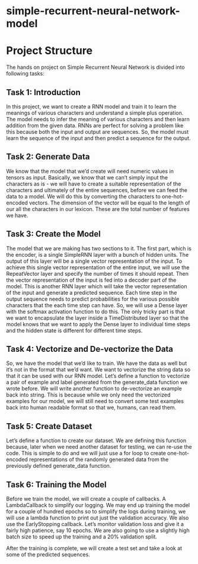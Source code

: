 # simple-recurrent-neural-network-model

# Project Structure
The hands on project on Simple Recurrent Neural Network is divided into following tasks:

## Task 1: Introduction
In this project, we want to create a RNN model and train it to learn the meanings of various characters and understand a simple plus operation. The model needs to infer the meaning of various characters and then learn addition from the given data. RNNs are perfect for solving a problem like this because both the input and output are sequences. So, the model must learn the sequence of the input and then predict a sequence for the output.

## Task 2: Generate Data
We know that the model that we’d create will need numeric values in tensors as input. Basically, we know that we can’t simply input the characters as is - we will have to create a suitable representation of the characters and ultimately of the entire sequences, before we can feed the data to a model. We will do this by converting the characters to one-hot-encoded vectors. The dimension of the vector will be equal to the length of our all the characters in our lexicon. These are the total number of features we have.

## Task 3: Create the Model
The model that we are making has two sections to it. The first part, which is the encoder, is a single SimpleRNN layer with a bunch of hidden units. The output of this layer will be a single vector representation of the input. To achieve this single vector representation of the entire input, we will use the RepeatVector layer and specify the number of times it should repeat. Then the vector representation of the input is fed into a decoder part of the model. This is another RNN layer which will take the vector representation of the input and generate a predicted sequence. Each time step in the output sequence needs to predict probabilities for the various possible characters that the each time step can have. So, we will use a Dense layer with the softmax activation function to do this. The only tricky part is that we want to encapsulate the layer inside a TimeDistributed layer so that the model knows that we want to apply the Dense layer to individual time steps and the hidden state is different for different time steps.

## Task 4: Vectorize and De-vectorize the Data
So, we have the model that we’d like to train. We have the data as well but it’s not in the format that we’d want. We want to vectorize the string data so that it can be used with our RNN model. Let’s define a function to vectorize a pair of example and label generated from the generate_data function we wrote before. We will write another function to de-vectorize an example back into string. This is because while we only need the vectorized examples for our model, we will still need to convert some test examples back into human readable format so that we, humans, can read them.

## Task 5: Create Dataset
Let’s define a function to create our dataset. We are defining this function because, later when we need another dataset for testing, we can re-use the code. This is simple to do and we will just use a for loop to create one-hot-encoded representations of the randomly generated data from the previously defined generate_data function.

## Task 6: Training the Model
Before we train the model, we will create a couple of callbacks. A LambdaCallback to simplify our logging. We may end up training the model for a couple of hundred epochs so to simplify the logs during training, we will use a lambda function to print out just the validation accuracy. We also use the EarlyStopping callback. Let’s monitor validation loss and give it a fairly high patience, say 10 epochs. We are also going to use a slightly high batch size to speed up the training and a 20% validation split.

After the training is complete, we will create a test set and take a look at some of the predicted sequences.
